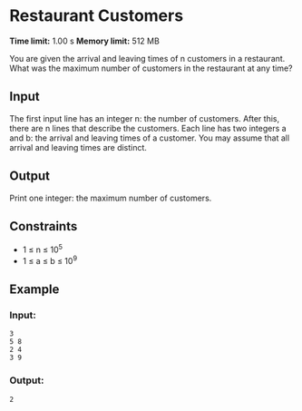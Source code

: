 # Restaurant Customers
**Time limit:** 1.00 s **Memory limit:** 512 MB

You are given the arrival and leaving times of n customers in a restaurant.
What was the maximum number of customers in the restaurant at any time?

## Input
The first input line has an integer n: the number of customers.
After this, there are n lines that describe the customers. Each line has two integers a and b: the arrival and leaving times of a customer.
You may assume that all arrival and leaving times are distinct.

## Output
Print one integer: the maximum number of customers.

## Constraints

- 1 &le; n &le; 10<sup>5</sup>
- 1 &le; a &le; b &le; 10<sup>9</sup>


## Example
### Input:
```
3
5 8
2 4
3 9
```
### Output:
```
2
```  
